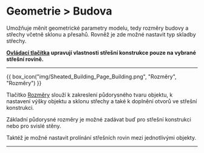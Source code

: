 
<h1>Geometrie &gt; Budova</h1>

<p>
  Umožňuje měnit geometrické parametry modelu, tedy rozměry budovy a střechy včetně sklonu a přesahů. 
  Rovněž je zde možné nastavit typ skladby střechy.
</p>

<p>
  <b><u>Ovládací tlačítka</u> upravují vlastnosti střešní konstrukce pouze na vybrané střešní rovině.</b>
</p>

<hr class="main"> <!-- Vodorovná čára jako oddělovač sekce -->

{{ box_icon("img/Sheated_Building_Page_Building.png", "Rozměry", "Rozměry") }}

<p>
  Tlačítko <u>Rozměry</u> slouží k zakreslení půdorysného tvaru objektu, k nastavení výšky objektu a sklonu střechy 
  a také k doplnění otvorů ve střešní konstrukci. 
</p>

<p>
  Základní půdorysné rozměry je možné zadávat buď pro střešní konstrukci nebo pro svislé stěny.
</p>

<p>
  Taktéž je možné nastavit prolínání střešních rovin mezi jednotlivými objekty.
</p>

<hr class="main"> <!-- Vodorovná čára jako oddělovač sekce -->

<!--{{ box_icon("img/RoofSketchIcon64x64.png", "Střecha", "Střecha") }}

<p>
  Tlačítko <u>Střecha</u> umožňuje nastavit typ skladby střechy. 
  Typ krytiny a rozměry sekundární střešní konstrukce lze měnit přes tlačítko <u>Opláštění</u>.
</p>

<hr class="main"> <!-- Vodorovná čára jako oddělovač sekce -->

<!-- product: HiStruct Roofs -->
